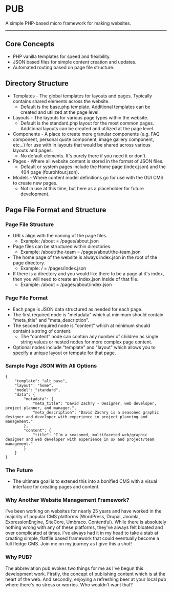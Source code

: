 # PUB

A simple PHP-based micro framework for making websites.

---

## Core Concepts

- PHP vanilla templates for speed and flexibility.
- JSON based files for simple content creation and updates.
- Automated routing based on page file structure.

## Directory Structure
- Templates - The global templates for layouts and pages. Typically contains shared elements across the website.
  - Default is the base.php template. Additional templates can be created and utilized at the page level.
- Layouts - The layouts for various page types within the website.
  - Default is the standard.php layout for the most common pages. Additional layouts can be created and utilized at the page level.
- Components - A place to create more granular components (e.g. FAQ component, personal quote component, image gallery component, etc...) for use with in layouts that would be shared across various layouts and pages.
  - No default elements. It's purely there if you need it or don't.
- Pages - Where all website content is stored in the format of JSON files.
  - Default or system pages include the Home page (index.json) and the 404 page (fourohfour.json).
- Models - Where content model definitions go for use with the GUI CMS to create new pages.
  - Not in use at this time, but here as a placeholder for future development.

## Page File Format and Structure

### Page File Structure
- URLs align with the naming of the page files.
  - Example: /about = /pages/about.json
- Page files can be structured within directories.
  - Example: /about/the-team = /pages/about/the-team.json
- The home page of the website is always index.json in the root of the page directory.
  - Example: / = /pages/index.json
- If there is a directory and you would like there to be a page at it's index, then you will need to create an index.json inside of that file.
  - Example: /about = /pages/about/index.json

### Page File Format
- Each page is JSON data structured as needed for each page.
- The first required node is "metadata" which at minimum should contain "meta_title" and "meta_description".
- The second required node is "content" which at minimum should containt a string of content.
  - The "content" node can contain any number of children as single string values or nested nodes for more complex page content.
- Optional nodes include "template" and "layout" which allows you to specify a unique layout or tempate for that page.

### Sample Page JSON With All Options

```
{
    "template": "alt_base",
    "layout": "home",
    "model": "standard",
    "data": {
        "metadata": {
            "meta_title": "David Zachry - Designer, web developer, project planner, and manager.",
            "meta_description": "David Zachry is a seasoned graphic designer and developer with experience in project planning and management."
        },
        "content": {
            "title": "I'm a seasoned, multifaceted web/graphic designer and web developer with experience in ux and project/team management."
        }
    }
}
```

### The Future
- The ultimate goal is to extened this into a bonified CMS with a visual interface for creating pages and content.

### Why Another Website Management Framework?
I've been working on websites for nearly 25 years and have worked in the majority of popular CMS platforms (WordPress, Drupal, Joomla, ExpressionEngine, SiteCore, Umbraco. Contentful). While there is absolutely nothing wrong with any of these platforms, they've always felt bloated and over complicated at times. I've always had it in my head to take a stab at creating simple, flatfile based framework that could eventually become a full fledge CMS. Join me on my journey as I give this a shot!

### Why PUB?
The abbreviation pub evokes two things for me as I've begun this development work. Firstly, the concept of publishing content which is at the heart of the web. And secondly, enjoying a refreshing beer at your local pub where there's no stress or worries. Who wouldn't want that?
